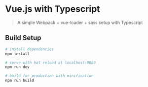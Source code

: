 # Vue.js with Typescript

> A simple Webpack + vue-loader + sass setup with Typescript

## Build Setup

``` bash
# install dependencies
npm install

# serve with hot reload at localhost:8080
npm run dev

# build for production with minification
npm run build
```
